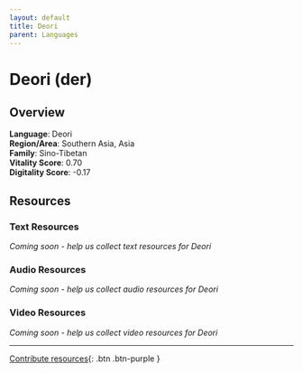 ```yaml
---
layout: default
title: Deori
parent: Languages
---
```


# Deori (der)

## Overview

**Language**: Deori  
**Region/Area**: Southern Asia, Asia  
**Family**: Sino-Tibetan  
**Vitality Score**: 0.70  
**Digitality Score**: -0.17  

## Resources

### Text Resources
*Coming soon - help us collect text resources for Deori*

### Audio Resources
*Coming soon - help us collect audio resources for Deori*

### Video Resources
*Coming soon - help us collect video resources for Deori*

---

[Contribute resources](https://fairtrain.github.io/){: .btn .btn-purple }
